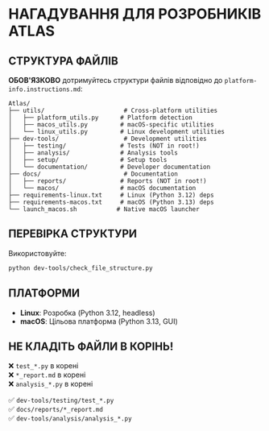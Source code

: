 # НАГАДУВАННЯ ДЛЯ РОЗРОБНИКІВ ATLAS

## СТРУКТУРА ФАЙЛІВ

**ОБОВ'ЯЗКОВО** дотримуйтесь структури файлів відповідно до `platform-info.instructions.md`:

```
Atlas/
├── utils/                      # Cross-platform utilities
│   ├── platform_utils.py      # Platform detection
│   ├── macos_utils.py         # macOS-specific utilities
│   └── linux_utils.py         # Linux development utilities
├── dev-tools/                  # Development utilities
│   ├── testing/               # Tests (NOT in root!)
│   ├── analysis/              # Analysis tools
│   ├── setup/                 # Setup tools
│   └── documentation/         # Developer documentation
├── docs/                       # Documentation
│   ├── reports/               # Reports (NOT in root!)
│   └── macos/                 # macOS documentation
├── requirements-linux.txt     # Linux (Python 3.12) deps
├── requirements-macos.txt     # macOS (Python 3.13) deps
└── launch_macos.sh           # Native macOS launcher
```

## ПЕРЕВІРКА СТРУКТУРИ

Використовуйте:
```bash
python dev-tools/check_file_structure.py
```

## ПЛАТФОРМИ

- **Linux**: Розробка (Python 3.12, headless)
- **macOS**: Цільова платформа (Python 3.13, GUI)

## НЕ КЛАДІТЬ ФАЙЛИ В КОРІНЬ!

❌ `test_*.py` в корені  
❌ `*_report.md` в корені  
❌ `analysis_*.py` в корені  

✅ `dev-tools/testing/test_*.py`  
✅ `docs/reports/*_report.md`  
✅ `dev-tools/analysis/analysis_*.py`  
